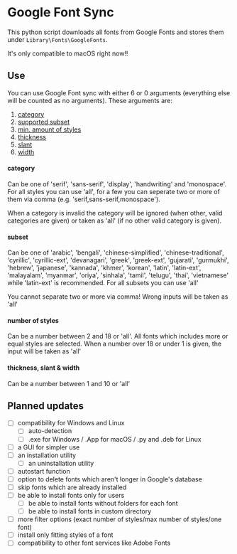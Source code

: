 # Google Font Sync #
This python script downloads all fonts from Google Fonts and stores them under `Library\Fonts\GoogleFonts`.

It's only compatible to macOS right now!!

## Use ##

You can use Google Font sync with either 6 or 0 arguments (everything else will be counted as no arguments).
These arguments are:
1. [category](#category)
2. [supported subset](#subset)
3. [min. amount of styles](#number-of-styles)
4. [thickness](#thickness-slant--width)
5. [slant](#thickness-slant--width)
6. [width](#thickness-slant--width)

#### category ####
Can be one of 'serif', 'sans-serif', 'display', 'handwriting' and 'monospace'.
For all styles you can use 'all', for a few you can seperate two or more of them via comma
(e.g. 'serif,sans-serif,monospace').

When a category is invalid the category will be ignored (when other, valid categories are given) or taken as 'all' (if
no other valid category is given).

#### subset ####
Can be one of 'arabic', 'bengali', 'chinese-simplified', 'chinese-traditional', 'cyrillic', 'cyrillic-ext',
'devanagari', 'greek', 'greek-ext', 'gujarati', 'gurmukhi', 'hebrew', 'japanese', 'kannada', 'khmer', 'korean', 'latin',
'latin-ext', 'malayalam', 'myanmar', 'oriya', 'sinhala', 'tamil', 'telugu', 'thai', 'vietnamese' while 'latin-ext' is
recommended. For all subsets you can use 'all'

You cannot separate two or more via comma! Wrong inputs will be taken as 'all'

#### number of styles ####

Can be a number between 2 and 18 or 'all'. All fonts which includes more or equal styles are selected. When a number over 18 or under 1 is
given, the input will be taken as 'all'

#### thickness, slant & width ####

Can be a number between 1 and 10 or 'all'

## Planned updates ##

- [ ] compatibility for Windows and Linux
    - [ ] auto-detection
    - [ ] .exe for Windows / .App for macOS / .py and .deb for Linux
- [ ] a GUI for simpler use
- [ ] an installation utility
    - [ ] an uninstallation utility
- [ ] autostart function
- [ ] option to delete fonts which aren't longer in Google's database
- [ ] skip fonts which are already installed
- [ ] be able to install fonts only for users
    - [ ] be able to install fonts without folders for each font
    - [ ] be able to install fonts in custom directory
- [ ] more filter options (exact number of styles/max number of styles/one font)
- [ ] install only fitting styles of a font
- [ ] compatibility to other font services like Adobe Fonts

